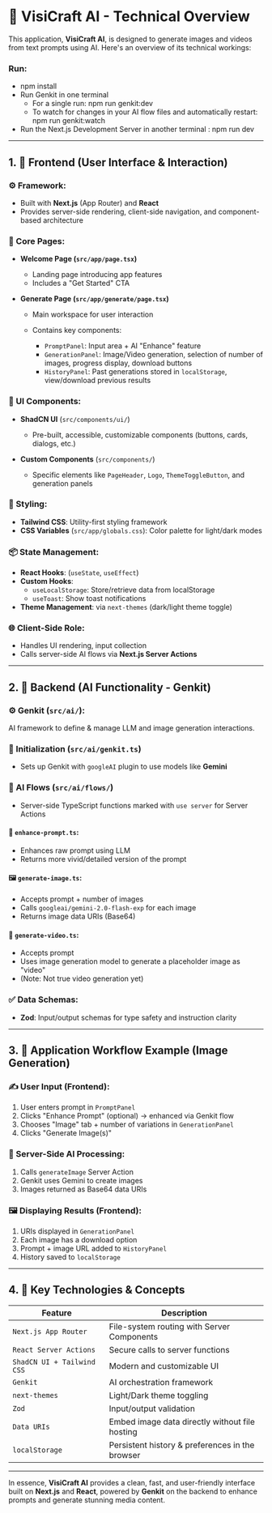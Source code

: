 # 🧠 VisiCraft AI - Technical Overview

This application, **VisiCraft AI**, is designed to generate images and videos from text prompts using AI. Here's an overview of its technical workings:

### Run:
* npm install
* Run Genkit in one terminal
    * For a single run: npm run genkit:dev
    * To watch for changes in your AI flow files and automatically restart: npm run genkit:watch
* Run the Next.js Development Server in another terminal : npm run dev
---

## 1. 🎨 Frontend (User Interface & Interaction)

### ⚙️ Framework:
- Built with **Next.js** (App Router) and **React**
- Provides server-side rendering, client-side navigation, and component-based architecture

### 📄 Core Pages:
- **Welcome Page (`src/app/page.tsx`)**
  - Landing page introducing app features
  - Includes a "Get Started" CTA

- **Generate Page (`src/app/generate/page.tsx`)**
  - Main workspace for user interaction
  - Contains key components:

    - `PromptPanel`: Input area + AI "Enhance" feature  
    - `GenerationPanel`: Image/Video generation, selection of number of images, progress display, download buttons  
    - `HistoryPanel`: Past generations stored in `localStorage`, view/download previous results

### 🧩 UI Components:
- **ShadCN UI** (`src/components/ui/`)
  - Pre-built, accessible, customizable components (buttons, cards, dialogs, etc.)

- **Custom Components** (`src/components/`)
  - Specific elements like `PageHeader`, `Logo`, `ThemeToggleButton`, and generation panels

### 🎨 Styling:
- **Tailwind CSS**: Utility-first styling framework
- **CSS Variables** (`src/app/globals.css`): Color palette for light/dark modes

### 📦 State Management:
- **React Hooks**: (`useState`, `useEffect`)
- **Custom Hooks**:
  - `useLocalStorage`: Store/retrieve data from localStorage
  - `useToast`: Show toast notifications
- **Theme Management**: via `next-themes` (dark/light theme toggle)

### 🌐 Client-Side Role:
- Handles UI rendering, input collection
- Calls server-side AI flows via **Next.js Server Actions**

---

## 2. 🤖 Backend (AI Functionality - Genkit)

### ⚙️ Genkit (`src/ai/`):
AI framework to define & manage LLM and image generation interactions.

### 🔧 Initialization (`src/ai/genkit.ts`)
- Sets up Genkit with `googleAI` plugin to use models like **Gemini**

### 🔁 AI Flows (`src/ai/flows/`)
- Server-side TypeScript functions marked with `use server` for Server Actions

#### 📌 `enhance-prompt.ts`:
- Enhances raw prompt using LLM
- Returns more vivid/detailed version of the prompt

#### 🖼️ `generate-image.ts`:
- Accepts prompt + number of images
- Calls `googleai/gemini-2.0-flash-exp` for each image
- Returns image data URIs (Base64)

#### 🎥 `generate-video.ts`:
- Accepts prompt
- Uses image generation model to generate a placeholder image as "video"
- (Note: Not true video generation yet)

### ✅ Data Schemas:
- **Zod**: Input/output schemas for type safety and instruction clarity

---

## 3. 🔄 Application Workflow Example (Image Generation)

### ✍️ User Input (Frontend):
1. User enters prompt in `PromptPanel`
2. Clicks "Enhance Prompt" (optional) → enhanced via Genkit flow
3. Chooses "Image" tab + number of variations in `GenerationPanel`
4. Clicks "Generate Image(s)"

### 🧠 Server-Side AI Processing:
1. Calls `generateImage` Server Action
2. Genkit uses Gemini to create images
3. Images returned as Base64 data URIs

### 🖼️ Displaying Results (Frontend):
1. URIs displayed in `GenerationPanel`
2. Each image has a download option
3. Prompt + image URL added to `HistoryPanel`
4. History saved to `localStorage`

---

## 4. 🧰 Key Technologies & Concepts

| Feature | Description |
|--------|-------------|
| `Next.js App Router` | File-system routing with Server Components |
| `React Server Actions` | Secure calls to server functions |
| `ShadCN UI + Tailwind CSS` | Modern and customizable UI |
| `Genkit` | AI orchestration framework |
| `next-themes` | Light/Dark theme toggling |
| `Zod` | Input/output validation |
| `Data URIs` | Embed image data directly without file hosting |
| `localStorage` | Persistent history & preferences in the browser |

---

In essence, **VisiCraft AI** provides a clean, fast, and user-friendly interface built on **Next.js** and **React**, powered by **Genkit** on the backend to enhance prompts and generate stunning media content.
